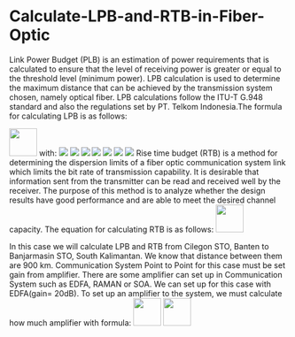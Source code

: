 # Calculate-LPB-and-RTB-in-Fiber-Optic

Link Power Budget (PLB) is an estimation of power requirements that is calculated to ensure that the level of receiving power is greater or equal to the threshold level (minimum power). LPB calculation is used to determine the maximum distance that can be achieved by the transmission system chosen, namely optical fiber. LPB calculations follow the ITU-T G.948 standard and also the regulations set by PT. Telkom Indonesia.The formula for calculating LPB is as follows:
<tr><img src="https://render.githubusercontent.com/render/math?math=\alpha_T = 2\alpha_{c} %2B N_{s}\alpha_{s} %2B L\alpha_f %2B Ms" weight=1000 height=50></tr>
with:
<img src="https://render.githubusercontent.com/render/math?math=\alpha_T= Total\\Attenuation">
<img src="https://render.githubusercontent.com/render/math?math=\alpha_{c}= Attenuation\\of\\Connector"> 
<img src="https://render.githubusercontent.com/render/math?math=N_{s}= Total\\of\\Splice\\Cable">
<img src="https://render.githubusercontent.com/render/math?math=\alpha_{s}= Attenuation\\of\\Splice">
<img src="https://render.githubusercontent.com/render/math?math=L= Distance">
<img src="https://render.githubusercontent.com/render/math?math=\alpha_f= Attenuation\\of\\Fiber">
<img src="https://render.githubusercontent.com/render/math?math=Ms= Margin\\System">
Rise time budget (RTB) is a method for determining the dispersion limits of a fiber optic communication system link which limits the bit rate of transmission capability. It is desirable that information sent from the transmitter can be read and received well by the receiver. The purpose of this method is to analyze whether the design results have good performance and are able to meet the desired channel capacity. The equation for calculating RTB is as follows:
<img src="https://render.githubusercontent.com/render/math?math=\t_{sys}=\sqrt{t_{tx}^2+t_{mat}^2+t_{mod}^2+t_{wg}^2+t_{rx}}" weight=1000 height=50>

In this case we will calculate LPB and RTB from Cilegon STO, Banten to Banjarmasin STO, South Kalimantan. We know that distance between them are 900 km. Communication System Point to Point for this case must be set gain from amplifier. There are some amplifier can set up in Communication System such as EDFA, RAMAN or SOA. We can set up for this case with EDFA(gain= 20dB). To set up an amplifier to the system, we must calculate how much amplifier with formula:
<img src="https://render.githubusercontent.com/render/math?math=\alpha = G - M_{s}" weight=1000 height=50>
<img src="https://render.githubusercontent.com/render/math?math=L_{oa}=\frac{\alpha + \alpha_{s} + 2\alpha_{c}}{\alpha_{s} + \frac{\alpha_{s}}{100km}}" weight=1000 height=50>
